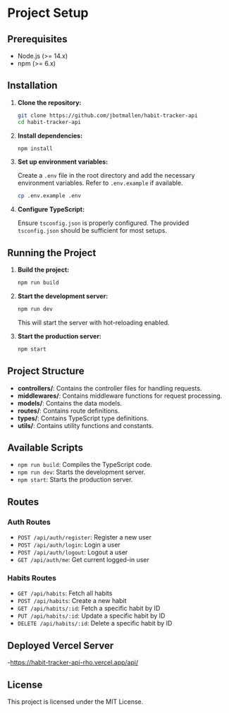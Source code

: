 # Project Setup

## Prerequisites

- Node.js (>= 14.x)
- npm (>= 6.x)

## Installation

1. **Clone the repository:**

    ```sh
    git clone https://github.com/jbotmallen/habit-tracker-api
    cd habit-tracker-api
    ```

2. **Install dependencies:**

    ```sh
    npm install
    ```

3. **Set up environment variables:**

    Create a `.env` file in the root directory and add the necessary environment variables. Refer to `.env.example` if available.

    ```sh
    cp .env.example .env
    ```

4. **Configure TypeScript:**

    Ensure `tsconfig.json` is properly configured. The provided `tsconfig.json` should be sufficient for most setups.

## Running the Project

1. **Build the project:**

    ```sh
    npm run build
    ```

2. **Start the development server:**

    ```sh
    npm run dev
    ```

    This will start the server with hot-reloading enabled.

3. **Start the production server:**

    ```sh
    npm start
    ```

## Project Structure

- **controllers/**: Contains the controller files for handling requests.
- **middlewares/**: Contains middleware functions for request processing.
- **models/**: Contains the data models.
- **routes/**: Contains route definitions.
- **types/**: Contains TypeScript type definitions.
- **utils/**: Contains utility functions and constants.

## Available Scripts

- `npm run build`: Compiles the TypeScript code.
- `npm run dev`: Starts the development server.
- `npm start`: Starts the production server.

## Routes

### Auth Routes

- `POST /api/auth/register`: Register a new user
- `POST /api/auth/login`: Login a user
- `POST /api/auth/logout`: Logout a user
- `GET /api/auth/me`: Get current logged-in user

### Habits Routes

- `GET /api/habits`: Fetch all habits
- `POST /api/habits`: Create a new habit
- `GET /api/habits/:id`: Fetch a specific habit by ID
- `PUT /api/habits/:id`: Update a specific habit by ID
- `DELETE /api/habits/:id`: Delete a specific habit by ID

## Deployed Vercel Server

-https://habit-tracker-api-rho.vercel.app/api/

## License

This project is licensed under the MIT License.